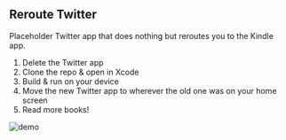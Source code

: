 Reroute Twitter
---------------

Placeholder Twitter app that does nothing but reroutes you to the Kindle app.

1. Delete the Twitter app
2. Clone the repo & open in Xcode
3. Build & run on your device
4. Move the new Twitter app to wherever the old one was on your home screen
5. Read more books!

![demo](https://github.com/schukin/Reroute-Twitter/blob/master/demo.gif?raw=true)
